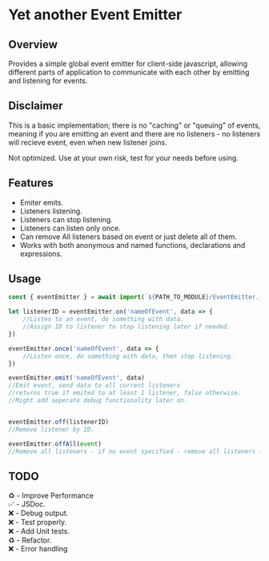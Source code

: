 # Yet another Event Emitter

## Overview

Provides a simple global event emitter for client-side javascript, allowing different parts of application to communicate with each other by emitting and listening for events.

## Disclaimer

This is a basic implementation; there is no "caching" or "queuing" of events, meaning if you are emitting an event and there are no listeners - no listeners will recieve event, even when new listener joins.

Not optimized.
Use at your own risk, test for your needs before using.

## Features

- Emiter emits.
- Listeners listening.
- Listeners can stop listening.
- Listeners can listen only once.
- Can remove All listeners based on event or just delete all of them.
- Works with both anonymous and named functions, declarations and expressions.

## Usage

```js
const { eventEmitter } = await import(`${PATH_TO_MODULE}/EventEmitter.js`)

let listenerID = eventEmitter.on('nameOfEvent', data => {
	//Listen to an event, do something with data.
	//Assign ID to listener to stop listening later if needed.
})

eventEmitter.once('nameOfEvent', data => {
	//Listen once, do something with data, then stop listening.
})

eventEmitter.emit('nameOfEvent', data)
//Emit event, send data to all current listeners
//returns true if emited to at least 1 listener, false otherwise.
//Might add seperate debug functionality later on.


eventEmitter.off(listenerID)
//Remove listener by ID.

eventEmitter.offAll(event)
//Remove all listeners - if no event specified - remove all listeners for all events.
```

## TODO

:recycle: - Improve Performance<br>
:white_check_mark: - JSDoc.<br>
:x: - Debug output.<br>
:x: - Test properly.<br>
:x: - Add Unit tests.<br>
:recycle: - Refactor.<br>
:x: - Error handling<br>

